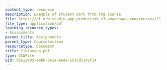 ```yaml
---
content_type: resource
description: Example of student work from the course.
file: https://ol-ocw-studio-app-production.s3.amazonaws.com/courses/11-942-use-of-joint-fact-finding-in-science-intensive-policy-disputes-part-ii-spring-2004/d0612a05eab6be1eea4a1545d5142f14_finlayson.pdf
file_type: application/pdf
learning_resource_types:
- Assignments
parent_title: Assignments
parent_type: CourseSection
resourcetype: Document
title: finlayson.pdf
type: OCWFile
uid: d0612a05-eab6-be1e-ea4a-1545d5142f14
---
```

